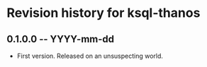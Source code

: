 # Revision history for ksql-thanos

## 0.1.0.0 -- YYYY-mm-dd

* First version. Released on an unsuspecting world.
